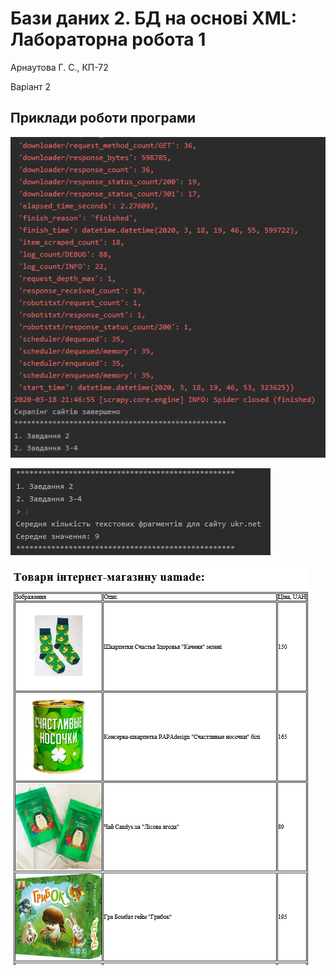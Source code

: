 #  Бази даних 2. БД на основі XML: Лабораторна робота 1
Арнаутова Г. С., КП-72

Варіант 2
## Приклади роботи програми

![lab](Screenshots/Task1.png)

![lab](Screenshots/Task2.png)

![lab](Screenshots/Task3.png)
